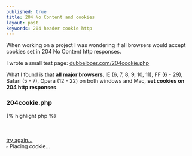 ```yaml
---
published: true
title: 204 No Content and cookies
layout: post
keywords: 204 header cookie http
---
```


When working on a project I was wondering if all browsers would accept cookies set in 204 No Content http responses.

I wrote a small test page: [dubbelboer.com/204cookie.php](http://dubbelboer.com/204cookie.php)

What I found is that **all major browsers**, IE (6, 7, 8, 9, 10, 11), FF (6 - 29), Safari (5 - 7), Opera (12 - 22) on both windows and Mac, **set cookies on 204 http responses**.

### 204cookie.php

{% highlight php %}
<?

if (isset($_GET['show'])) {
?>
<!doctype html>
<html>
<head>
<meta charset=utf-8>
<title>204 cookie test</title>
</head>
<body>
<?
  if (isset($_COOKIE['test']) && ($_COOKIE['test'] === $_GET['show'])) {
    echo 'Success';
  } else {
    echo 'Failed';
  }
?><br><br><a href="?a=<?=microtime(true) /* Random url to prevent caching. */?>">try again...</a><br>
</body>
</html>
<?
} else if (isset($_GET['set'])) {
  header('P3P: CP="no policy"');
  setcookie('test', $_GET['set'], time() + 60, '/', '.dubbelboer.com');
  header('HTTP/1.0 204 No Content');
} else {
  $id = intval(microtime(true));
?>
<!doctype html>
<html>
<head>
<meta charset=utf-8>
<title>204 cookie test</title>
</head>
<body>
<iframe src="?set=<?=$id?>" width=1 height=1></iframe>
Placing cookie...<br>
<script>
// Give the iframe some time to load.
setTimeout(function() {
  document.location = '?show=<?=$id?>';
}, 2000);
</script>
</body>
</html>
<?
}
{% endhighlight %}

